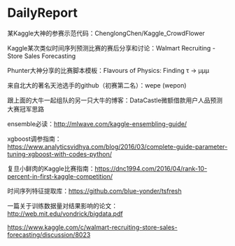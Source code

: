 # DailyReport
某Kaggle大神的参赛示范代码：ChenglongChen/Kaggle_CrowdFlower

Kaggle某次类似时间序列预测比赛的赛后分享和讨论：Walmart Recruiting - Store Sales Forecasting

Phunter大神分享的比赛脚本模板：Flavours of Physics: Finding τ → μμμ

来自北大的著名天池选手的github（初赛第二名）：wepe (wepon)

跟上面的大牛一起组队的另一只大牛的博客：DataCastle微额借款用户人品预测大赛冠军思路

ensemble必读：http://mlwave.com/kaggle-ensembling-guide/

xgboost调参指南：https://www.analyticsvidhya.com/blog/2016/03/complete-guide-parameter-tuning-xgboost-with-codes-python/

复旦小鲜肉的Kaggle比赛指南：https://dnc1994.com/2016/04/rank-10-percent-in-first-kaggle-competition/

时间序列特征提取库：https://github.com/blue-yonder/tsfresh

一篇关于训练数据量对结果影响的论文：http://web.mit.edu/vondrick/bigdata.pdf

https://www.kaggle.com/c/walmart-recruiting-store-sales-forecasting/discussion/8023
